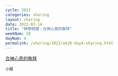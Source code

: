 ```yaml
---
cycle: 2022
categories: sharing
layout: sharing
date: 2022-07-14
title: "神學梳理：合神心意的敬拜"
weekNum: 28
dayNum: 4
permalink: /sharing/2022/wk28-day4-sharing.html
---
```


[合神心意的敬拜](https://eccseattle.github.io/media/sharing/2022/wk028/2022-07-14-bin.m4a)

`小錢`
